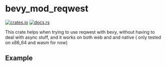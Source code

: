 # bevy_mod_reqwest

[![crates.io](https://img.shields.io/crates/v/bevy_mod_reqwest)](https://crates.io/crates/bevy_mod_reqwest)
[![docs.rs](https://docs.rs/bevy_mod_reqwest/badge.svg)](https://docs.rs/bevy_mod_reqwest)

This crate helps when trying to use reqwest with bevy, without having to deal with async stuff, and it works on both web and and native
( only tested on x86_64 and wasm for now)


## Example

``` rust
